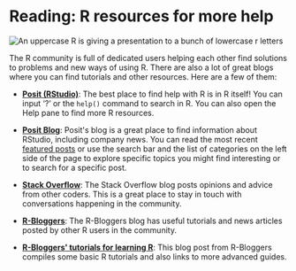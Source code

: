 # Reading: R resources for more help

![An uppercase R is giving a presentation to a bunch of lowercase r letters](image_link)

The R community is full of dedicated users helping each other find solutions to problems and new ways of using R. There are also a lot of great blogs where you can find tutorials and other resources. Here are a few of them:

- [**Posit (RStudio)**](https://posit.co/): The best place to find help with R is in R itself! You can input ‘?’ or the `help()` command to search in R. You can also open the Help pane to find more R resources.

- [**Posit Blog**](https://posit.co/blog/): Posit's blog is a great place to find information about RStudio, including company news. You can read the most recent [featured posts](https://blog.rstudio.com/categories/featured/) or use the search bar and the list of categories on the left side of the page to explore specific topics you might find interesting or to search for a specific post.

- [**Stack Overflow**](https://stackoverflow.blog/): The Stack Overflow blog posts opinions and advice from other coders. This is a great place to stay in touch with conversations happening in the community.

- [**R-Bloggers**](https://www.r-bloggers.com/): The R-Bloggers blog has useful tutorials and news articles posted by other R users in the community.

- [**R-Bloggers' tutorials for learning R**](https://www.r-bloggers.com/2015/12/how-to-learn-r-2/#h.y5b98o9o2h1r): This blog post from R-Bloggers compiles some basic R tutorials and also links to more advanced guides.
